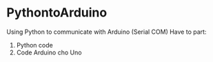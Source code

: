 # PythontoArduino
Using Python to communicate with Arduino (Serial COM)
Have to part: 
  1. Python code
  2. Code Arduino cho Uno
